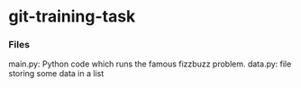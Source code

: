 # git-training-task

### Files
main.py: Python code which runs the famous fizzbuzz problem.
data.py: file storing some data in a list
